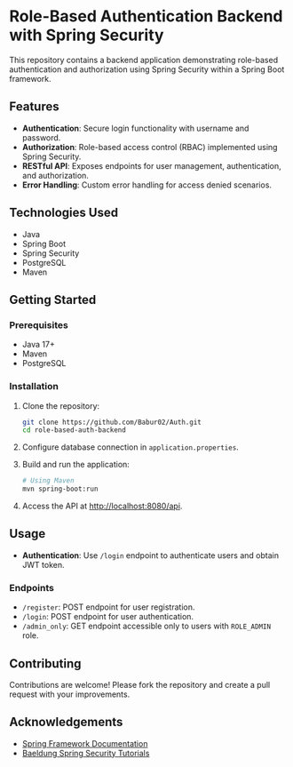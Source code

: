 # Role-Based Authentication Backend with Spring Security

This repository contains a backend application demonstrating role-based authentication and authorization using Spring Security within a Spring Boot framework.

## Features

- **Authentication**: Secure login functionality with username and password.
- **Authorization**: Role-based access control (RBAC) implemented using Spring Security.
- **RESTful API**: Exposes endpoints for user management, authentication, and authorization.
- **Error Handling**: Custom error handling for access denied scenarios.

## Technologies Used

- Java
- Spring Boot
- Spring Security
- PostgreSQL 
- Maven 

## Getting Started

### Prerequisites

- Java 17+
- Maven 
- PostgreSQL
### Installation

1. Clone the repository:

    ```bash
    git clone https://github.com/Babur02/Auth.git
    cd role-based-auth-backend
    ```

2. Configure database connection in `application.properties`.

3. Build and run the application:

    ```bash
    # Using Maven
    mvn spring-boot:run

4. Access the API at [http://localhost:8080/api](http://localhost:8080/api).

## Usage

- **Authentication**: Use `/login` endpoint to authenticate users and obtain JWT token.

### Endpoints

- `/register`: POST endpoint for user registration.
- `/login`: POST endpoint for user authentication.
- `/admin_only`: GET endpoint accessible only to users with `ROLE_ADMIN` role.

## Contributing

Contributions are welcome! Please fork the repository and create a pull request with your improvements.

## Acknowledgements

- [Spring Framework Documentation](https://docs.spring.io/spring-framework/docs/current/reference/html/web.html)
- [Baeldung Spring Security Tutorials](https://www.baeldung.com/spring-security)
